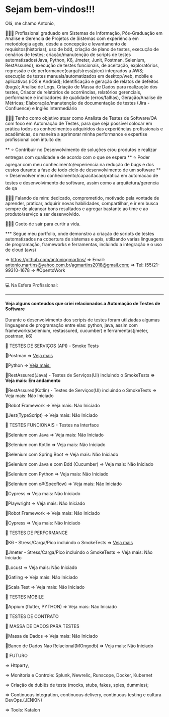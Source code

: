 # Sejam bem-vindos!!!
Olá, me chamo Antonio, 

👨🏻‍💻 Profissional graduado em Sistemas de Informação, Pós-Graduação em Análise e Gerencia de Projetos de Sistemas com experiência em metodologia ageis, desde a concepção e levantamento de requisitos(historias), uso de bdd, criação de plano de testes, execução de cenários de testes; criação/manutenção de scripts de testes automatizados(Java, Python, K6, Jmeter, Junit, Postman, Selenium, RestAssured), execução de testes funcionais, de aceitação, exploratórios, regressão e de performance(carga/stress/pico) integrados a AWS; execução de testes manuais/automatizados em desktop/web, mobile e aplicativos (iOS e Android); Identificação e geração de relatos de defeitos (bugs); Analise de Logs, Criação de Massa de Dados para realização dos testes, Criador de relatórios de ocorrências, relatórios gerenciais, performance e indicadores de qualidade (erros/falhas), Geração/Analise de Métricas; Elaboração/manutenção de documentação de testes (Jira - Confluence) e Inglês Intermediário

👨🏻‍💻 Tenho como objetivo atuar como Analista de Testes de Software/QA com foco em Automação de Testes, para que seja possível colocar em prática todos os conhecimentos adquiridos das experiências profissionais e acadêmicas, de maneira a aprimorar minha performance e expertise profissional com intuito de:

 ** ⭐ Contribuir no Desenvolvimento de soluções e/ou produtos e realizar entregas com qualidade e de acordo com o que se espera
 ** ⭐ Poder agregar com meu conhecimento/experiencia na redução de bugs e dos custos durante a fase de todo ciclo de desenvolvimento de um software
 ** ⭐ Desenvolver meu conhecimento/capacitacao/pratica em automacao de testes e desenvolvimento de software, assim como a arquitetura/gerencia de qa
          

👨🏻‍💻 Falando de mim: dedicado, comprometido, motivado pela vontade de aprender, praticar, adquirir novas habilidades, compartilhar, e ir em busca sempre de alcançar bons resultados e agregar bastante ao time e ao produto/serviço a ser desenvolvido.

👨🏻‍💻 Gsoto de sair para curtir a vida.

*** Segue meu portfolio, onde demonstro a criação de scripts de testes automatizados na cobertura de sistemas e apis, utilizando varias linguagens de programação, frameworks e ferramentas, incluindo a integração e o uso de cloud (aws)

=> https://github.com/antoniogmartins/
=> Email: antonio.martins@yahoo.com.br/agmartins2018@gmail.com;
=> Tel: (55)21-99310-1678
=> #OpentoWork

-----------------------------------------------------------------------------------------------------------
:computer: Na Esfera Profissional:


---------------------------------------------------------------------------------------------------------------------------------------
#### Veja alguns conteudos que criei relacionados a Automação de Testes de Software
Durante o desenvolvimento dos scripts de testes foram utilziadas algumas linguagens de programação entre elas: python, java, 
assim com frameworks(selenium, restassured, cucumber) e ferramentas(jmeter, postman, k6)

🚀 TESTES DE SERVIÇOS (API) - Smoke Tests 

  :key:Postman 
      => [Veja mais](http://github.com/antoniogmartins/postman)

  :key:Python 
      => [Veja mais:](https://github.com/antoniogmartins/pythonrestapi)

  :key:RestAssured(Java) - Testes de Serviços(UI) incluindo o SmokeTests 
      **=> Veja mais: Em andamento**

  :key:RestAssured(Kotlin) - Testes de Serviços(UI) incluindo o SmokeTests
      => Veja mais: Não Iniciado

  :key:Robot Framework
      => Veja mais: Não Iniciado

  :key:Jest(TypeScript)
      => Veja mais: Não Iniciado



🚀 TESTES FUNCIONAIS - Testes na Interface 

  :key:Selenium com Java
      => Veja mais: Não Iniciado

  :key:Selenium com Kotlin
      => Veja mais: Não Iniciado

  :key:Selenium com Spring Boot
      => Veja mais: Não Iniciado

  :key:Selenium com Java e com Bdd (Cucumber)
      => Veja mais: Não Iniciado

  :key:Selenium com Python 
      => Veja mais: Não Iniciado

  :key:Selenium com c#(Specflow) 
      => Veja mais: Não Iniciado

  :key:Cypress
      => Veja mais: Não Iniciado
  
  :key:Playwright
      => Veja mais: Não Iniciado

  :key:Robot Framework
      => Veja mais: Não Iniciado

  :key:Cypress
      => Veja mais: Não Iniciado

🚀 TESTES DE PERFORMANCE

  :key:K6 - Stress/Carga/Pico incluindo o SmokeTests
      => [Veja mais](http://github.com/antoniogmartins/K6)

  :key:Jmeter - Stress/Carga/Pico incluindo o SmokeTests
      => Veja mais: Não Iniciado

  :key:Locust
      => Veja mais: Não Iniciado

  :key:Gatling
      => Veja mais: Não Iniciado

  :key:Scala Test
      => Veja mais: Não Iniciado


🚀 TESTES MOBILE

  :key:Appium (flutter, PYTHON)
      => Veja mais: Não Iniciado

🚀 TESTES DE CONTRATO


🚀 MASSA DE DADOS PARA TESTES

  :key:Massa de Dados
      => Veja mais: Não Iniciado

  :key:Banco de Dados Nao Relacional(MOngodb)
      => Veja mais: Não Iniciado
      

🚀 FUTURO

=> Httparty, 

=> Monitoria e Controle: Splunk, Newrelic, Runscope, Docker, Kubernet

=> Criação de dublês de teste (mocks, stubs, fakes, spies, dummies);

=> Continuous integration, continuous delivery, continuous testing e cultura DevOps.(JENKIN)

=> Tools: Katalon


